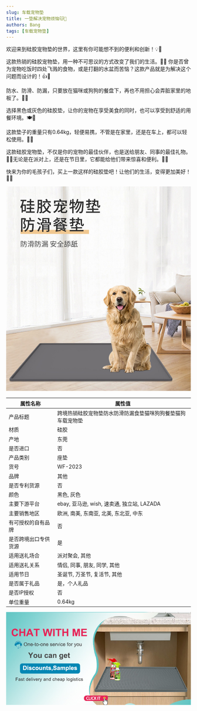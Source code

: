 ```yaml
---
slug: 车载宠物垫
title: 一垫解决宠物烦恼🐱🎉
authors: Bang
tags: [车载宠物垫]
---
```


欢迎来到硅胶宠物垫的世界，这里有你可能想不到的便利和创新！💡🎈

这款热销的硅胶宠物垫，用一种不可思议的方式改变了我们的生活。🌟😲 你是否曾为宠物吃饭时四处飞溅的食物，或是打翻的水盆而苦恼？这款产品就是为解决这个问题而设计的！👍🐶

防水、防滑、防漏，只要放在猫咪或狗狗的餐盘下，再也不用担心会弄脏家里的地板了。🧹🚿

选择黑色或灰色的硅胶垫，让你的宠物在享受美食的同时，也可以享受到舒适的用餐环境。🍽️🐾

这款垫子的重量只有0.64kg，轻便易携，不管是在家里，还是在车上，都可以轻松使用。🚗💼

这款硅胶宠物垫，不仅是你的宠物的最佳伙伴，也是送给朋友、同事的最佳礼物。🎁👫无论是在派对上，还是在节日里，它都能给他们带来惊喜和便利。🥳🎄

快来为你的毛孩子们，买上一款这样的硅胶垫吧！让他们的生活，变得更加美好！🐶🎉

![多功能慢食垫](1.jpg)

| 属性名称         | 属性值                                     |
| -------------- | ---------------------------------------- |
| 产品标题         | 跨境热销硅胶宠物垫防水防滑防漏食垫猫咪狗狗餐垫猫狗车载宠物垫 |
| 材质            | 硅胶                                     |
| 产地            | 东莞                                     |
| 是否进口         | 否                                       |
| 产品类别         | 座垫                                     |
| 货号            | WF-2023                                 |
| 品牌            | 其他                                     |
| 是否专利货源      | 否                                       |
| 颜色            | 黑色, 灰色                                  |
| 主要下游平台      | ebay, 亚马逊, wish, 速卖通, 独立站, LAZADA     |
| 主要销售地区      | 欧洲, 南美, 东南亚, 北美, 东北亚, 中东          |
| 有可授权的自有品牌  | 否                                       |
| 是否跨境出口专供货源 | 是                                       |
| 适用送礼场合      | 派对聚会, 其他                               |
| 适用送礼关系      | 情侣, 同事, 朋友, 同学, 其他                      |
| 适用节日          | 圣诞节, 万圣节, 复活节, 其他                      |
| 是否属于礼品       | 是，个人礼品                                |
| 是否IP授权        | 否                                       |
| 单位重量         | 0.64kg                                   |

[![联系我们](../../static/img/chat.jpg "联系我们，发送询盘")](mailto:zhuhao@silicocobaby.com)